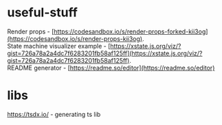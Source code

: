 # useful-stuff
Render props - [https://codesandbox.io/s/render-props-forked-kii3og](https://codesandbox.io/s/render-props-kii3og).  
State machine visualizer example - [https://xstate.js.org/viz/?gist=726a78a2a4dc7f6283201fb58af125ff](https://xstate.js.org/viz/?gist=726a78a2a4dc7f6283201fb58af125ff).  
README generator - [https://readme.so/editor](https://readme.so/editor)

# libs
https://tsdx.io/ - generating ts lib

